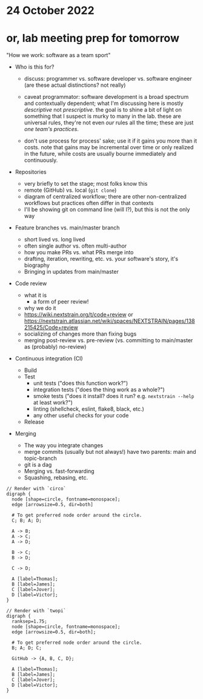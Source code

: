 # 24 October 2022
# or, lab meeting prep for tomorrow


"How we work: software as a team sport"

- Who is this for?
  - discuss: programmer vs. software developer vs. software engineer (are these actual distinctions? not really)

  - caveat programmator: software development is a broad spectrum and
    contextually dependent; what I'm discussing here is mostly _descriptive_
    not _prescriptive_. the goal is to shine a bit of light on something that I
    suspect is murky to many in the lab. these are universal rules, they're not
    even _our_ rules all the time; these are just _one team's practices_.

  - don't use process for process' sake; use it if it gains you more than it
    costs.  note that gains may be incremental over time or only realized in
    the future, while costs are usually bourne immediately and continuously.

- Repositories
  - very briefly to set the stage; most folks know this
  - remote (GitHub) vs. local (`git clone`)
  - diagram of centralized workflow; there are other non-centralized workflows
    but practices often differ in that contexts
  - I'll be showing git on command line (will I?), but this is not the only way

- Feature branches vs. main/master branch
  - short lived vs. long lived
  - often single author vs. often multi-author
  - how you make PRs vs. what PRs merge into
  - drafting, iteration, rewriting, etc. vs. your software's story, it's biography
  - Bringing in updates from main/master

- Code review
  - what it is
    - a form of peer review!
  - why we do it
  - <https://wiki.nextstrain.org/t/code+review> or
    <https://nextstrain.atlassian.net/wiki/spaces/NEXTSTRAIN/pages/138215425/Code+review>
  - socializing of changes more than fixing bugs
  - merging post-review vs. pre-review (vs. committing to main/master as (probably) no-review)

- Continuous integration (CI)
  - Build
  - Test
    - unit tests ("does this function work?")
    - integration tests ("does the thing work as a whole?")
    - smoke tests ("does it install? does it run? e.g. `nextstrain --help` at least work?")
    - linting (shellcheck, eslint, flake8, black, etc.)
    - any other useful checks for your code
  - Release

- Merging
  - The way you integrate changes
  - merge commits (usually but not always!) have two parents: main and topic-branch
  - git is a dag
  - Merging vs. fast-forwarding
  - Squashing, rebasing, etc.

```graphviz
// Render with `circo`
digraph {
  node [shape=circle, fontname=monospace];
  edge [arrowsize=0.5, dir=both]

  # To get preferred node order around the circle.
  C; B; A; D;

  A -> B;
  A -> C;
  A -> D;

  B -> C;
  B -> D;

  C -> D;

  A [label=Thomas];
  B [label=James];
  C [label=Jover];
  D [label=Victor];
}
```

```graphviz
// Render with `twopi`
digraph {
  ranksep=1.75;
  node [shape=circle, fontname=monospace];
  edge [arrowsize=0.5, dir=both];

  # To get preferred node order around the circle.
  B; A; D; C;

  GitHub -> {A, B, C, D};

  A [label=Thomas];
  B [label=James];
  C [label=Jover];
  D [label=Victor];
}
```

